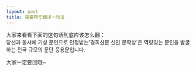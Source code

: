 ```yaml
---
layout: post
title: 需要帮忙翻译一句话
---
```


<p>大家来看看下面的这句话到底应该怎么翻：<br />당선과 동시에 기성 문인으로 인정받는&#39;경희신문 신인 문학상&#39;은 역량있는 문인을 발굴하는 전국 규모의 문단 등용문입니다.</p>



<p>大家一定要回哦~</p>

